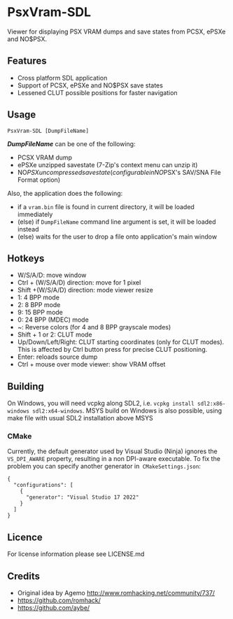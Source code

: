 PsxVram-SDL
===========

Viewer for displaying PSX VRAM dumps and save states from PCSX, ePSXe and NO$PSX.

Features
--------

- Cross platform SDL application
- Support of PCSX, ePSXe and NO$PSX save states 
- Lessened CLUT possible positions for faster navigation
  
Usage
-----

```
PsxVram-SDL [DumpFileName]
```

***DumpFileName*** can be one of the following:

- PCSX VRAM dump
- ePSXe unzipped savestate (7-Zip's context menu can unzip it)
- NO$PSX uncompressed savestate (configurable in NO$PSX's SAV/SNA File Format option)

Also, the application does the following:

- if a `vram.bin` file is found in current directory, it will be loaded immediately
- (else) if `DumpFileName` command line argument is set, it will be loaded instead
- (else) waits for the user to drop a file onto application's main window

Hotkeys
-------

- W/S/A/D: move window
- Ctrl + (W/S/A/D) direction: move for 1 pixel
- Shift +(W/S/A/D) direction: mode viewer resize
- 1: 4 BPP mode 
- 2: 8 BPP mode
- 9: 15 BPP mode
- 0: 24 BPP (MDEC) mode
- ~: Reverse colors (for 4 and 8 BPP grayscale modes)
- Shift + 1 or 2: CLUT mode
- Up/Down/Left/Right: CLUT starting coordinates (only for CLUT modes). This is affected by Ctrl button press for precise CLUT positioning.
- Enter: reloads source dump
- Ctrl + mouse over mode viewer: show VRAM offset

Building
--------

On Windows, you will need vcpkg along SDL2, i.e. `vcpkg install sdl2:x86-windows sdl2:x64-windows`.
MSYS build on Windows is also possible, using make file with usual SDL2 installation above MSYS

### CMake

Currently, the default generator used by Visual Studio (Ninja) ignores the `VS_DPI_AWARE` property, resulting in a non DPI-aware executable. To fix the problem you can specify another generator in` CMakeSettings.json`:

```
{
  "configurations": [
    {
      "generator": "Visual Studio 17 2022"
    }
  ]
}
```

Licence
-------

For license information please see LICENSE.md

Credits
-------

- Original idea by Agemo http://www.romhacking.net/community/737/
- https://github.com/romhack/
- https://github.com/aybe/
